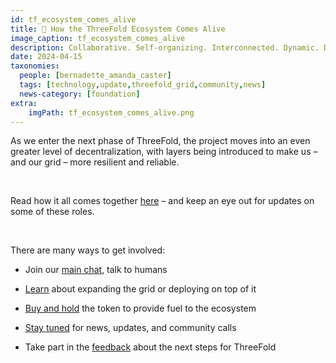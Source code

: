 ```yaml
---
id: tf_ecosystem_comes_alive
title: 🌿 How the ThreeFold Ecosystem Comes Alive
image_caption: tf_ecosystem_comes_alive
description: Collaborative. Self-organizing. Interconnected. Dynamic. Diverse. Resilient. Sustainable.
date: 2024-04-15
taxonomies:
  people: [bernadette_amanda_caster]
  tags: [technology,update,threefold_grid,community,news]
  news-category: [foundation]
extra:
    imgPath: tf_ecosystem_comes_alive.png
---
```


As we enter the next phase of ThreeFold, the project moves into an even greater level of decentralization, with layers being introduced to make us – and our grid – more resilient and reliable.

<br/>

Read how it all comes together [here](https://www.threefold.io/blog/tf-ecosystem-comes-alive/)  – and keep an eye out for updates on some of these roles.

</br>

There are many ways to get involved:
<ul>
<li>

Join our [main chat](https://t.me/threefold), talk to humans</li>
<li>

[Learn](https://manual.grid.tf/) about expanding the grid or deploying on top of it</li>

<li>

[Buy and hold](https://manual.grid.tf/documentation/threefold_token/buy_sell_tft/buy_sell_tft.html) the token to provide fuel to the ecosystem</li>

<li>

[Stay tuned](https://t.me/threefoldnews) for news, updates, and community calls</li>
<li>

Take part in the [feedback](https://forum.threefold.io/t/feedback-on-our-tfgrid-3-14/4276) about the next steps for ThreeFold</li>
</ul>





